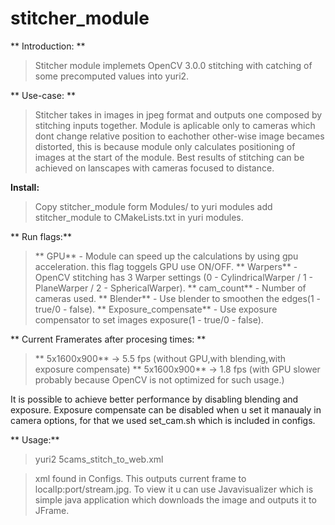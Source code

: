 # stitcher_module

** Introduction: ** 

>Stitcher module implemets OpenCV 3.0.0 stitching with catching of some precomputed values into yuri2.

** Use-case: ** 

>Stitcher takes in images in jpeg format and outputs one composed by stitching inputs together. Module is aplicable only to cameras which dont change relative position to eachother other-wise image becames distorted, this is because module only calculates positioning of images at the start of the module. Best results of stitching can be achieved on lanscapes with cameras focused to distance.

**Install:** 
>Copy stitcher_module form Modules/ to yuri modules add stitcher_module to CMakeLists.txt in yuri modules.

** Run flags:**  

>** GPU**  - Module can speed up the calculations by using gpu acceleration. this flag toggels GPU use ON/OFF.
>** Warpers**  - OpenCV stitching has 3 Warper settings (0 - CylindricalWarper / 1 - PlaneWarper / 2 - SphericalWarper).
>** cam_count**  - Number of cameras used.
>** Blender**  - Use blender to smoothen the edges(1 - true/0 - false).
>** Exposure_compensate**  - Use exposure compensator to set images exposure(1 - true/0 - false).

** Current Framerates after procesing times: ** 

>** 5x1600x900**  -> 5.5 fps (without GPU,with blending,with exposure compensate)
>** 5x1600x900**  -> 1.8 fps (with GPU slower probably because OpenCV is not optimized for such usage.)

It is possible to achieve better performance by disabling blending and exposure. Exposure compensate can be disabled when u set it manaualy in camera options, for that we used set_cam.sh which is included in configs.


** Usage:** 
>yuri2 5cams_stitch_to_web.xml 

>xml found in Configs. This outputs current frame to localIp:port/stream.jpg. To view it u can use Javavisualizer which is simple java application which downloads the image and outputs it to JFrame.
